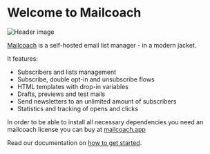 # Welcome to Mailcoach

![Header image](https://spatie.github.io/Mailcoach/images/header.jpg)

[Mailcoach](https://mailcoach.app) is a self-hosted email list manager - in a modern jacket.

It features:
- Subscribers and lists management
- Subscribe, double opt-in and unsubscribe flows
- HTML templates with drop-in variables
- Drafts, previews and test mails
- Send newsletters to an unlimited amount of subscribers
- Statistics and tracking of opens and clicks

In order to be able to install all necessary dependencies you need an mailcoach license you can buy at [mailcoach.app](https://mailcoach.com)

Read our documentation on [how to get started](https://mailcoach.app/docs/app). 
